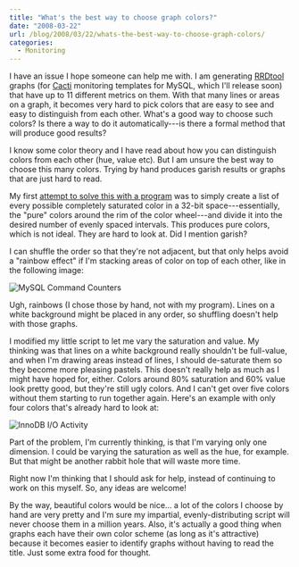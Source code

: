 ```yaml
---
title: "What's the best way to choose graph colors?"
date: "2008-03-22"
url: /blog/2008/03/22/whats-the-best-way-to-choose-graph-colors/
categories:
  - Monitoring
---
```

I have an issue I hope someone can help me with.  I am generating [RRDtool](http://oss.oetiker.ch/rrdtool/) graphs (for [Cacti](http://www.cacti.org/) monitoring templates for MySQL, which I'll release soon) that have up to 11 different metrics on them.  With that many lines or areas on a graph, it becomes very hard to pick colors that are easy to see and easy to distinguish from each other.  What's a good way to choose such colors?  Is there a way to do it automatically---is there a formal method that will produce good results?

I know some color theory and I have read about how you can distinguish colors from each other (hue, value etc).  But I am unsure the best way to choose this many colors.  Trying by hand produces garish results or graphs that are just hard to read.

My first [attempt to solve this with a program](/media/2008/03/color-chooser.html) was to simply create a list of every possible completely saturated color in a 32-bit space---essentially, the "pure" colors around the rim of the color wheel---and divide it into the desired number of evenly spaced intervals.  This produces pure colors, which is not ideal.  They are hard to look at.  Did I mention garish?

I can shuffle the order so that they're not adjacent, but that only helps avoid a "rainbow effect" if I'm stacking areas of color on top of each other, like in the following image:

![MySQL Command Counters](/media/2008/03/mysql_command_counters.png)

Ugh, rainbows (I chose those by hand, not with my program).  Lines on a white background might be placed in any order, so shuffling doesn't help with those graphs.

I modified my little script to let me vary the saturation and value.  My thinking was that lines on a white background really shouldn't be full-value, and when I'm drawing areas instead of lines, I should de-saturate them so they become more pleasing pastels.  This doesn't really help as much as I might have hoped for, either.  Colors around 80% saturation and 60% value look pretty good, but they're still ugly colors.  And I can't get over five colors without them starting to run together again.  Here's an example with only four colors that's already hard to look at:

![InnoDB I/O Activity](/media/2008/03/innodb_io.png)

Part of the problem, I'm currently thinking, is that I'm varying only one dimension.  I could be varying the saturation as well as the hue, for example.  But that might be another rabbit hole that will waste more time.

Right now I'm thinking that I should ask for help, instead of continuing to work on this myself.  So, any ideas are welcome!

By the way, beautiful colors would be nice... a lot of the colors I choose by hand are very pretty and I'm sure my impartial, evenly-distributing script will never choose them in a million years.  Also, it's actually a good thing when graphs each have their own color scheme (as long as it's attractive) because it becomes easier to identify graphs without having to read the title.  Just some extra food for thought.


